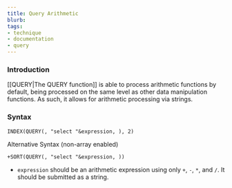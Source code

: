 ```yaml
---
title: Query Arithmetic
blurb: 
tags:
- technique
- documentation
- query
---
```


### Introduction

[[QUERY|The QUERY function]] is able to process arithmetic functions by default, being processed on the same level as other data manipulation functions. As such, it allows for arithmetic processing via strings.

### Syntax

```
INDEX(QUERY(, "select "&expression, ), 2)
```

Alternative Syntax (non-array enabled)

```
+SORT(QUERY(, "select "&expression, ))
```

* `expression` should be an arithmetic expression using only `+`, `-`, `*`,  and `/`. It should be submitted as a string.